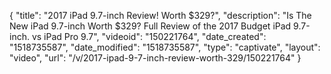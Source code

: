{
    "title": "2017 iPad 9.7-inch Review! Worth $329?",
    "description": "Is The New iPad 9.7-inch Worth $329? Full Review of the 2017 Budget iPad 9.7-inch. vs iPad Pro 9.7",
    "videoid": "150221764",
    "date_created": "1518735587",
    "date_modified": "1518735587",
    "type": "captivate",
    "layout": "video",
    "url": "\/v\/2017-ipad-9-7-inch-review-worth-329\/150221764"
}